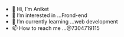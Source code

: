 - 👋 Hi, I’m Aniket 
- 👀 I’m interested in ...Frond-end
- 🌱 I’m currently learning ...web development
- 📫 How to reach me ...@7304719115

<!---
Aniket-is-here/Aniket-is-here is a ✨ special ✨ repository because its `README.md` (this file) appears on your GitHub profile.
You can click the Preview link to take a look at your changes.
--->
